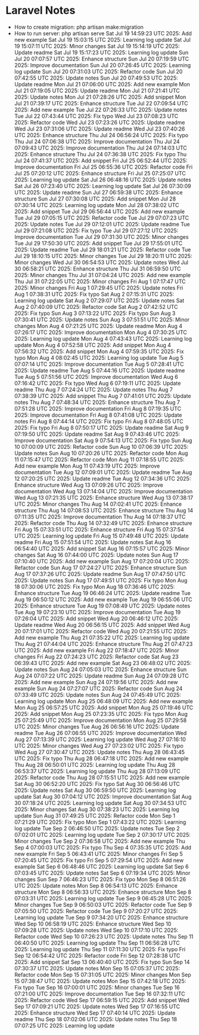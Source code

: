 # Laravel Notes
- How to create migration: php artisan make:migration
- How to run server: php artisan serve
Sat Jul 19 14:59:23 UTC 2025: Add new example
Sat Jul 19 15:03:15 UTC 2025: Learning log update
Sat Jul 19 15:07:11 UTC 2025: Minor changes
Sat Jul 19 15:14:19 UTC 2025: Update readme
Sat Jul 19 15:17:23 UTC 2025: Learning log update
Sun Jul 20 07:07:57 UTC 2025: Enhance structure
Sun Jul 20 07:19:59 UTC 2025: Improve documentation
Sun Jul 20 07:26:45 UTC 2025: Learning log update
Sun Jul 20 07:31:03 UTC 2025: Refactor code
Sun Jul 20 07:42:55 UTC 2025: Update notes
Sun Jul 20 07:49:53 UTC 2025: Update readme
Mon Jul 21 07:06:00 UTC 2025: Add new example
Mon Jul 21 07:19:05 UTC 2025: Update readme
Mon Jul 21 07:21:41 UTC 2025: Update notes
Mon Jul 21 07:28:26 UTC 2025: Add snippet
Mon Jul 21 07:39:17 UTC 2025: Enhance structure
Tue Jul 22 07:09:54 UTC 2025: Add new example
Tue Jul 22 07:26:33 UTC 2025: Update notes
Tue Jul 22 07:43:44 UTC 2025: Fix typo
Wed Jul 23 07:08:23 UTC 2025: Refactor code
Wed Jul 23 07:23:26 UTC 2025: Update readme
Wed Jul 23 07:31:06 UTC 2025: Update readme
Wed Jul 23 07:40:26 UTC 2025: Enhance structure
Thu Jul 24 06:56:24 UTC 2025: Fix typo
Thu Jul 24 07:06:38 UTC 2025: Improve documentation
Thu Jul 24 07:09:43 UTC 2025: Improve documentation
Thu Jul 24 07:14:03 UTC 2025: Enhance structure
Thu Jul 24 07:36:38 UTC 2025: Fix typo
Thu Jul 24 07:41:37 UTC 2025: Add snippet
Fri Jul 25 06:52:44 UTC 2025: Improve documentation
Fri Jul 25 06:55:36 UTC 2025: Refactor code
Fri Jul 25 07:20:12 UTC 2025: Enhance structure
Fri Jul 25 07:25:07 UTC 2025: Learning log update
Sat Jul 26 06:48:16 UTC 2025: Update notes
Sat Jul 26 07:23:40 UTC 2025: Learning log update
Sat Jul 26 07:30:09 UTC 2025: Update readme
Sun Jul 27 06:59:38 UTC 2025: Enhance structure
Sun Jul 27 07:30:08 UTC 2025: Add snippet
Mon Jul 28 07:30:14 UTC 2025: Learning log update
Mon Jul 28 07:38:02 UTC 2025: Add snippet
Tue Jul 29 06:56:44 UTC 2025: Add new example
Tue Jul 29 07:05:15 UTC 2025: Refactor code
Tue Jul 29 07:07:23 UTC 2025: Update notes
Tue Jul 29 07:12:01 UTC 2025: Update readme
Tue Jul 29 07:21:08 UTC 2025: Fix typo
Tue Jul 29 07:27:12 UTC 2025: Improve documentation
Tue Jul 29 07:31:30 UTC 2025: Minor changes
Tue Jul 29 17:50:30 UTC 2025: Add snippet
Tue Jul 29 17:55:01 UTC 2025: Update readme
Tue Jul 29 18:01:21 UTC 2025: Refactor code
Tue Jul 29 18:10:15 UTC 2025: Minor changes
Tue Jul 29 18:20:11 UTC 2025: Minor changes
Wed Jul 30 06:54:53 UTC 2025: Update notes
Wed Jul 30 06:58:21 UTC 2025: Enhance structure
Thu Jul 31 06:59:50 UTC 2025: Minor changes
Thu Jul 31 07:04:24 UTC 2025: Add new example
Thu Jul 31 07:22:05 UTC 2025: Minor changes
Fri Aug  1 07:17:47 UTC 2025: Minor changes
Fri Aug  1 07:29:45 UTC 2025: Update notes
Fri Aug  1 07:38:31 UTC 2025: Fix typo
Sat Aug  2 07:15:31 UTC 2025: Learning log update
Sat Aug  2 07:29:07 UTC 2025: Update notes
Sat Aug  2 07:40:09 UTC 2025: Refactor code
Sat Aug  2 07:42:52 UTC 2025: Fix typo
Sun Aug  3 07:13:22 UTC 2025: Fix typo
Sun Aug  3 07:30:41 UTC 2025: Update notes
Sun Aug  3 07:51:51 UTC 2025: Minor changes
Mon Aug  4 07:21:25 UTC 2025: Update readme
Mon Aug  4 07:26:17 UTC 2025: Improve documentation
Mon Aug  4 07:30:25 UTC 2025: Learning log update
Mon Aug  4 07:43:43 UTC 2025: Learning log update
Mon Aug  4 07:52:58 UTC 2025: Add snippet
Mon Aug  4 07:56:32 UTC 2025: Add snippet
Mon Aug  4 07:59:35 UTC 2025: Fix typo
Mon Aug  4 08:02:45 UTC 2025: Learning log update
Tue Aug  5 07:07:14 UTC 2025: Improve documentation
Tue Aug  5 07:28:41 UTC 2025: Update readme
Tue Aug  5 07:44:16 UTC 2025: Update readme
Tue Aug  5 07:51:56 UTC 2025: Improve documentation
Wed Aug  6 07:16:42 UTC 2025: Fix typo
Wed Aug  6 07:19:11 UTC 2025: Update readme
Thu Aug  7 07:24:24 UTC 2025: Update notes
Thu Aug  7 07:38:39 UTC 2025: Add snippet
Thu Aug  7 07:41:01 UTC 2025: Update notes
Thu Aug  7 07:48:34 UTC 2025: Enhance structure
Thu Aug  7 07:51:28 UTC 2025: Improve documentation
Fri Aug  8 07:19:35 UTC 2025: Improve documentation
Fri Aug  8 07:41:08 UTC 2025: Update notes
Fri Aug  8 07:44:14 UTC 2025: Fix typo
Fri Aug  8 07:48:05 UTC 2025: Fix typo
Fri Aug  8 07:50:17 UTC 2025: Update readme
Sat Aug  9 07:19:50 UTC 2025: Update readme
Sat Aug  9 07:43:46 UTC 2025: Improve documentation
Sat Aug  9 07:54:13 UTC 2025: Fix typo
Sun Aug 10 07:00:09 UTC 2025: Refactor code
Sun Aug 10 07:06:39 UTC 2025: Update notes
Sun Aug 10 07:20:26 UTC 2025: Refactor code
Mon Aug 11 07:15:47 UTC 2025: Refactor code
Mon Aug 11 07:18:55 UTC 2025: Add new example
Mon Aug 11 07:43:19 UTC 2025: Improve documentation
Tue Aug 12 07:09:01 UTC 2025: Update readme
Tue Aug 12 07:20:25 UTC 2025: Update readme
Tue Aug 12 07:34:36 UTC 2025: Enhance structure
Wed Aug 13 07:09:26 UTC 2025: Improve documentation
Wed Aug 13 07:14:04 UTC 2025: Improve documentation
Wed Aug 13 07:21:35 UTC 2025: Enhance structure
Wed Aug 13 07:38:17 UTC 2025: Minor changes
Thu Aug 14 07:02:41 UTC 2025: Enhance structure
Thu Aug 14 07:08:53 UTC 2025: Enhance structure
Thu Aug 14 07:11:35 UTC 2025: Improve documentation
Thu Aug 14 07:18:37 UTC 2025: Refactor code
Thu Aug 14 07:32:49 UTC 2025: Enhance structure
Fri Aug 15 07:33:51 UTC 2025: Enhance structure
Fri Aug 15 07:37:54 UTC 2025: Learning log update
Fri Aug 15 07:49:48 UTC 2025: Update readme
Fri Aug 15 07:51:54 UTC 2025: Update notes
Sat Aug 16 06:54:40 UTC 2025: Add snippet
Sat Aug 16 07:15:57 UTC 2025: Minor changes
Sat Aug 16 07:44:00 UTC 2025: Update notes
Sun Aug 17 07:10:40 UTC 2025: Add new example
Sun Aug 17 07:20:04 UTC 2025: Refactor code
Sun Aug 17 07:24:27 UTC 2025: Enhance structure
Sun Aug 17 07:37:26 UTC 2025: Update readme
Sun Aug 17 07:47:50 UTC 2025: Update notes
Sun Aug 17 07:49:51 UTC 2025: Fix typo
Mon Aug 18 07:30:06 UTC 2025: Fix typo
Mon Aug 18 07:36:46 UTC 2025: Enhance structure
Tue Aug 19 06:46:24 UTC 2025: Update readme
Tue Aug 19 06:50:12 UTC 2025: Add new example
Tue Aug 19 06:55:06 UTC 2025: Enhance structure
Tue Aug 19 07:08:49 UTC 2025: Update notes
Tue Aug 19 07:23:10 UTC 2025: Improve documentation
Tue Aug 19 07:26:04 UTC 2025: Add snippet
Wed Aug 20 06:46:12 UTC 2025: Update readme
Wed Aug 20 06:56:15 UTC 2025: Add snippet
Wed Aug 20 07:17:01 UTC 2025: Refactor code
Wed Aug 20 07:21:55 UTC 2025: Add new example
Thu Aug 21 07:35:22 UTC 2025: Learning log update
Thu Aug 21 07:44:04 UTC 2025: Enhance structure
Thu Aug 21 07:47:23 UTC 2025: Add new example
Fri Aug 22 07:18:47 UTC 2025: Minor changes
Fri Aug 22 07:24:23 UTC 2025: Refactor code
Sat Aug 23 06:39:43 UTC 2025: Add new example
Sat Aug 23 06:48:02 UTC 2025: Update notes
Sun Aug 24 07:05:03 UTC 2025: Enhance structure
Sun Aug 24 07:07:22 UTC 2025: Update readme
Sun Aug 24 07:09:28 UTC 2025: Add new example
Sun Aug 24 07:19:56 UTC 2025: Add new example
Sun Aug 24 07:27:07 UTC 2025: Refactor code
Sun Aug 24 07:33:49 UTC 2025: Update notes
Sun Aug 24 07:45:49 UTC 2025: Learning log update
Mon Aug 25 06:48:09 UTC 2025: Add new example
Mon Aug 25 06:57:25 UTC 2025: Add snippet
Mon Aug 25 07:19:46 UTC 2025: Add snippet
Mon Aug 25 07:23:35 UTC 2025: Fix typo
Mon Aug 25 07:25:49 UTC 2025: Improve documentation
Mon Aug 25 07:29:58 UTC 2025: Minor changes
Tue Aug 26 06:56:16 UTC 2025: Update readme
Tue Aug 26 07:06:55 UTC 2025: Improve documentation
Wed Aug 27 07:13:39 UTC 2025: Learning log update
Wed Aug 27 07:16:10 UTC 2025: Minor changes
Wed Aug 27 07:23:02 UTC 2025: Fix typo
Wed Aug 27 07:30:47 UTC 2025: Update notes
Thu Aug 28 06:43:45 UTC 2025: Fix typo
Thu Aug 28 06:47:18 UTC 2025: Add new example
Thu Aug 28 06:50:01 UTC 2025: Learning log update
Thu Aug 28 06:53:37 UTC 2025: Learning log update
Thu Aug 28 07:13:09 UTC 2025: Refactor code
Thu Aug 28 07:15:51 UTC 2025: Add new example
Sat Aug 30 06:52:20 UTC 2025: Fix typo
Sat Aug 30 06:56:46 UTC 2025: Update notes
Sat Aug 30 06:59:50 UTC 2025: Learning log update
Sat Aug 30 07:04:12 UTC 2025: Improve documentation
Sat Aug 30 07:18:24 UTC 2025: Learning log update
Sat Aug 30 07:34:53 UTC 2025: Minor changes
Sat Aug 30 07:38:23 UTC 2025: Learning log update
Sun Aug 31 07:49:25 UTC 2025: Refactor code
Mon Sep  1 07:21:29 UTC 2025: Fix typo
Mon Sep  1 07:43:22 UTC 2025: Learning log update
Tue Sep  2 06:46:50 UTC 2025: Update notes
Tue Sep  2 07:02:01 UTC 2025: Learning log update
Tue Sep  2 07:30:17 UTC 2025: Minor changes
Tue Sep  2 07:36:58 UTC 2025: Add new example
Thu Sep  4 07:00:03 UTC 2025: Fix typo
Thu Sep  4 07:35:35 UTC 2025: Add new example
Fri Sep  5 06:43:41 UTC 2025: Minor changes
Fri Sep  5 07:20:45 UTC 2025: Fix typo
Fri Sep  5 07:29:54 UTC 2025: Add new example
Sat Sep  6 06:48:46 UTC 2025: Learning log update
Sat Sep  6 07:03:45 UTC 2025: Update notes
Sat Sep  6 07:19:34 UTC 2025: Minor changes
Sun Sep  7 06:46:23 UTC 2025: Fix typo
Mon Sep  8 06:51:26 UTC 2025: Update notes
Mon Sep  8 06:54:13 UTC 2025: Enhance structure
Mon Sep  8 06:56:33 UTC 2025: Enhance structure
Mon Sep  8 07:03:31 UTC 2025: Learning log update
Tue Sep  9 06:45:28 UTC 2025: Minor changes
Tue Sep  9 06:50:03 UTC 2025: Refactor code
Tue Sep  9 07:05:50 UTC 2025: Refactor code
Tue Sep  9 07:20:27 UTC 2025: Learning log update
Tue Sep  9 07:34:20 UTC 2025: Enhance structure
Wed Sep 10 06:58:19 UTC 2025: Enhance structure
Wed Sep 10 07:09:28 UTC 2025: Update notes
Wed Sep 10 07:17:10 UTC 2025: Refactor code
Wed Sep 10 07:26:23 UTC 2025: Update notes
Thu Sep 11 06:40:50 UTC 2025: Learning log update
Thu Sep 11 06:56:28 UTC 2025: Learning log update
Thu Sep 11 07:11:30 UTC 2025: Fix typo
Fri Sep 12 06:54:42 UTC 2025: Refactor code
Fri Sep 12 07:28:38 UTC 2025: Add snippet
Sat Sep 13 06:40:40 UTC 2025: Fix typo
Sun Sep 14 07:30:37 UTC 2025: Update notes
Mon Sep 15 07:05:37 UTC 2025: Refactor code
Mon Sep 15 07:31:05 UTC 2025: Minor changes
Mon Sep 15 07:38:47 UTC 2025: Update notes
Mon Sep 15 07:42:18 UTC 2025: Fix typo
Tue Sep 16 07:00:01 UTC 2025: Minor changes
Tue Sep 16 07:21:00 UTC 2025: Improve documentation
Tue Sep 16 07:32:11 UTC 2025: Refactor code
Wed Sep 17 06:59:15 UTC 2025: Add snippet
Wed Sep 17 07:09:21 UTC 2025: Update notes
Wed Sep 17 07:16:55 UTC 2025: Enhance structure
Wed Sep 17 07:40:14 UTC 2025: Update readme
Thu Sep 18 07:02:06 UTC 2025: Update notes
Thu Sep 18 07:07:25 UTC 2025: Learning log update

